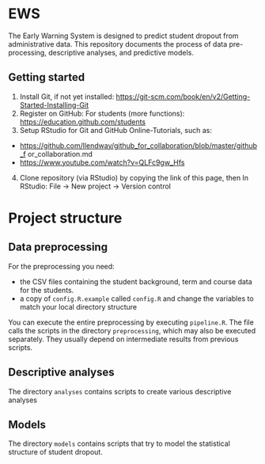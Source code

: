 # EWS
The Early Warning System is designed to predict student dropout from administrative data. This repository documents the process of data pre-processing, descriptive analyses, and predictive models.

## Getting started
1. Install Git, if not yet installed: https://git-scm.com/book/en/v2/Getting-Started-Installing-Git
2. Register on GitHub: For students (more functions): https://education.github.com/students
3. Setup RStudio for Git and GitHub
  Online-Tutorials, such as:
  - https://github.com/llendway/github_for_collaboration/blob/master/github_f or_collaboration.md
  - https://www.youtube.com/watch?v=QLFc9gw_Hfs
4. Clone repository (via RStudio) by copying the link of this page, then In RStudio: File -> New project -> Version control 

# Project structure

## Data preprocessing
For the preprocessing you need:
- the CSV files containing the student background, term and course data for the students. 
- a copy of `config.R.example` called `config.R` and change the variables to match your local directory structure

You can execute the entire preprocessing by executing `pipeline.R`. The file calls the scripts in the directory `preprocessing`, which may also be executed separately. They usually depend on intermediate results from previous scripts.

## Descriptive analyses
The directory `analyses` contains scripts to create various descriptive analyses

## Models
The directory `models` contains scripts that try to model the statistical structure of student dropout.
